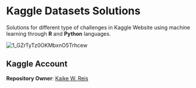 # Kaggle Datasets Solutions
Solutions for different type of challenges in Kaggle Website using machine learning through **R** and **Python** languages.

![1_GZrTyTz0OKMbxnO5Trhcew](https://user-images.githubusercontent.com/32513366/64448634-870d5780-d0b4-11e9-97d0-08d353946cf8.png)

## Kaggle Account
**Repository Owner**: [Kaike W. Reis](https://www.kaggle.com/kaikewreis)
